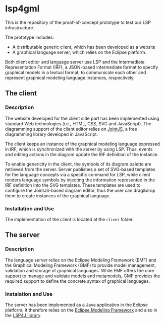 
# lsp4gml

This is the repository of the proof-of-concept prototype to test our LSP infrastructure. 

The prototype includes:
* A distributable generic client, which has been developed as a website
* A graphical language server, which relies on the Eclipse platform. 

Both client editor and language server use LSP  and the Intermediate Representation Format (IRF), a JSON-based intermediate format to specify graphical models in a textual format, to communicate each other and represent graphical modeling language instances, respectively.

## The client

### Description
The website developed for the client side part has been implemented using standard Web technologies (i.e., HTML, CSS, SVG and JavaScript). The diagramming support of the client editor relies on [JointJS](https://www.jointjs.com), a free diagramming library developed in JavaScript.  

The client keeps an instance of the graphical modeling language expressed in IRF, which is synchronized with the server by using LSP. Thus, events and editing actions in the diagram update the IRF definition of the instance.

To enable genericity in the client, the symbols of its diagram palette are retrieved from the server. Server publishes a set of SVG-based templates for the language concepts via a specific command for LSP, while client renders language symbols by injecting the information represented in the IRF definition into the SVG templates. These templates are used to configure the JointJS-based diagram editor, thus the user can drag&drop them to create instances of the graphical language.

### Installation and Use
The implementation of the client is located at the ```client``` folder. 

## The server

### Description

The language server relies on the Eclipse Modeling Framework (EMF) and the Graphical Modeling Framework (GMF) to provide model management, validation and storage of graphical languages.
While EMF offers the core support to manage and validate models and metamodels, GMF provides the required support to define the concrete syntax of graphical languages.

### Instalation and Use
The server has been implemented as a Java application in the Eclipse platform. It therefore relies on the [Eclipse Modeling Framework](http://www.eclipse.org/modeling/emf/) and also in the [LSP4J library](https://github.com/eclipse/lsp4j). 
